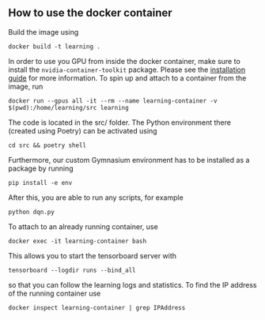 ## How to use the docker container

Build the image using

`docker build -t learning .`

In order to use you GPU from inside the docker container, make sure to install
the `nvidia-container-toolkit` package. Please see the [installation
guide](https://docs.nvidia.com/datacenter/cloud-native/container-toolkit/latest/install-guide.html)
for more information. To spin up and attach to a container from the image, run

`docker run --gpus all -it --rm --name learning-container -v $(pwd):/home/learning/src learning`

The code is located in the src/ folder. The Python environment there (created
using Poetry) can be activated using

`cd src && poetry shell`

Furthermore, our custom Gymnasium environment has to be installed as a package
by running

`pip install -e env`

After this, you are able to run any scripts, for example

`python dqn.py`

To attach to an already running container, use

`docker exec -it learning-container bash`

This allows you to start the tensorboard server with 

`tensorboard --logdir runs --bind_all`

so that you can follow the learning logs and statistics. To find the IP address
of the running container use

`docker inspect learning-container | grep IPAddress`

